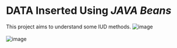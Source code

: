 # DATA Inserted Using *JAVA Beans*
This project aims to understand some IUD methods. 
![image](https://github.com/isharax9/Project8-SAD/assets/123813453/4e959fe2-fce3-4194-bba8-cab33f9a0bee)
<br><br>
![image](https://github.com/isharax9/Project8-SAD/assets/123813453/75f7dafb-f0de-4ff7-b58d-d352b269d4a9)

